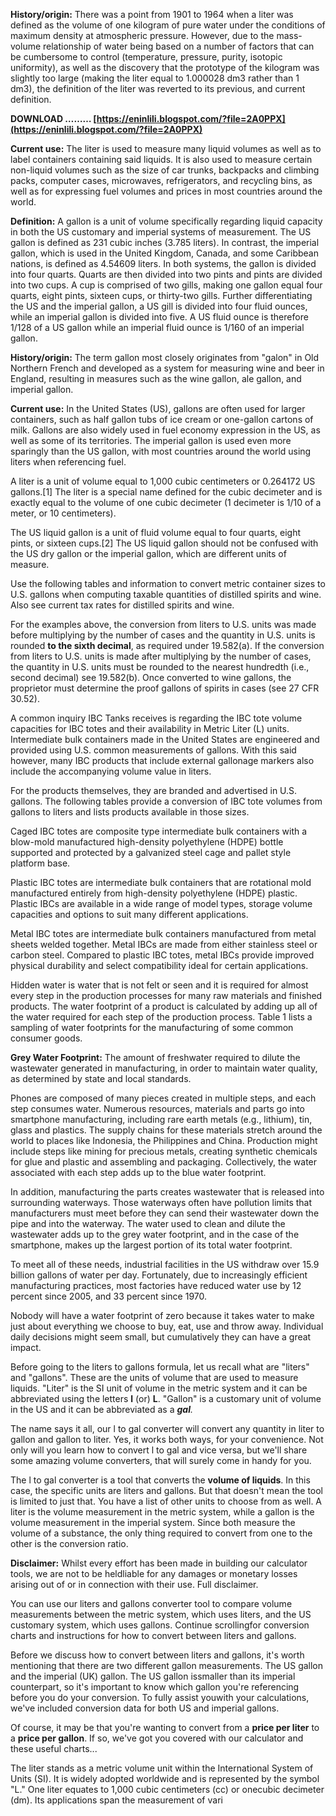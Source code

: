 
 
**History/origin:** There was a point from 1901 to 1964 when a liter was defined as the volume of one kilogram of pure water under the conditions of maximum density at atmospheric pressure. However, due to the mass-volume relationship of water being based on a number of factors that can be cumbersome to control (temperature, pressure, purity, isotopic uniformity), as well as the discovery that the prototype of the kilogram was slightly too large (making the liter equal to 1.000028 dm3 rather than 1 dm3), the definition of the liter was reverted to its previous, and current definition.
 
**DOWNLOAD ……… [https://eninlili.blogspot.com/?file=2A0PPX](https://eninlili.blogspot.com/?file=2A0PPX)**


 
**Current use:** The liter is used to measure many liquid volumes as well as to label containers containing said liquids. It is also used to measure certain non-liquid volumes such as the size of car trunks, backpacks and climbing packs, computer cases, microwaves, refrigerators, and recycling bins, as well as for expressing fuel volumes and prices in most countries around the world.
 
**Definition:** A gallon is a unit of volume specifically regarding liquid capacity in both the US customary and imperial systems of measurement. The US gallon is defined as 231 cubic inches (3.785 liters). In contrast, the imperial gallon, which is used in the United Kingdom, Canada, and some Caribbean nations, is defined as 4.54609 liters. In both systems, the gallon is divided into four quarts. Quarts are then divided into two pints and pints are divided into two cups. A cup is comprised of two gills, making one gallon equal four quarts, eight pints, sixteen cups, or thirty-two gills. Further differentiating the US and the imperial gallon, a US gill is divided into four fluid ounces, while an imperial gallon is divided into five. A US fluid ounce is therefore 1/128 of a US gallon while an imperial fluid ounce is 1/160 of an imperial gallon.
 
**History/origin:** The term gallon most closely originates from "galon" in Old Northern French and developed as a system for measuring wine and beer in England, resulting in measures such as the wine gallon, ale gallon, and imperial gallon.
 
**Current use:** In the United States (US), gallons are often used for larger containers, such as half gallon tubs of ice cream or one-gallon cartons of milk. Gallons are also widely used in fuel economy expression in the US, as well as some of its territories. The imperial gallon is used even more sparingly than the US gallon, with most countries around the world using liters when referencing fuel.

A liter is a unit of volume equal to 1,000 cubic centimeters or 0.264172 US gallons.[1] The liter is a special name defined for the cubic decimeter and is exactly equal to the volume of one cubic decimeter (1 decimeter is 1/10 of a meter, or 10 centimeters).
 
The US liquid gallon is a unit of fluid volume equal to four quarts, eight pints, or sixteen cups.[2] The US liquid gallon should not be confused with the US dry gallon or the imperial gallon, which are different units of measure.
 
Use the following tables and information to convert metric container sizes to U.S. gallons when computing taxable quantities of distilled spirits and wine. Also see current tax rates for distilled spirits and wine.
 
For the examples above, the conversion from liters to U.S. units was made before multiplying by the number of cases and the quantity in U.S. units is rounded **to the sixth decimal**, as required under 19.582(a). If the conversion from liters to U.S. units is made after multiplying by the number of cases, the quantity in U.S. units must be rounded to the nearest hundredth (i.e., second decimal) see 19.582(b). Once converted to wine gallons, the proprietor must determine the proof gallons of spirits in cases (see 27 CFR 30.52).
 
A common inquiry IBC Tanks receives is regarding the IBC tote volume capacities for IBC totes and their availability in Metric Liter (L) units. Intermediate bulk containers made in the United States are engineered and provided using U.S. common measurements of gallons. With this said however, many IBC products that include external gallonage markers also include the accompanying volume value in liters.
 
For the products themselves, they are branded and advertised in U.S. gallons. The following tables provide a conversion of IBC tote volumes from gallons to liters and lists products available in those sizes.
 
Caged IBC totes are composite type intermediate bulk containers with a blow-mold manufactured high-density polyethylene (HDPE) bottle supported and protected by a galvanized steel cage and pallet style platform base.
 
Plastic IBC totes are intermediate bulk containers that are rotational mold manufactured entirely from high-density polyethylene (HDPE) plastic. Plastic IBCs are available in a wide range of model types, storage volume capacities and options to suit many different applications.
 
Metal IBC totes are intermediate bulk containers manufactured from metal sheets welded together. Metal IBCs are made from either stainless steel or carbon steel. Compared to plastic IBC totes, metal IBCs provide improved physical durability and select compatibility ideal for certain applications.
 
Hidden water is water that is not felt or seen and it is required for almost every step in the production processes for many raw materials and finished products. The water footprint of a product is calculated by adding up all of the water required for each step of the production process. Table 1 lists a sampling of water footprints for the manufacturing of some common consumer goods.
 
**Grey Water Footprint:** The amount of freshwater required to dilute the wastewater generated in manufacturing, in order to maintain water quality, as determined by state and local standards.
 
Phones are composed of many pieces created in multiple steps, and each step consumes water. Numerous resources, materials and parts go into smartphone manufacturing, including rare earth metals (e.g., lithium), tin, glass and plastics. The supply chains for these materials stretch around the world to places like Indonesia, the Philippines and China. Production might include steps like mining for precious metals, creating synthetic chemicals for glue and plastic and assembling and packaging. Collectively, the water associated with each step adds up to the blue water footprint.
 
In addition, manufacturing the parts creates wastewater that is released into surrounding waterways. Those waterways often have pollution limits that manufacturers must meet before they can send their wastewater down the pipe and into the waterway. The water used to clean and dilute the wastewater adds up to the grey water footprint, and in the case of the smartphone, makes up the largest portion of its total water footprint.
 
To meet all of these needs, industrial facilities in the US withdraw over 15.9 billion gallons of water per day. Fortunately, due to increasingly efficient manufacturing practices, most factories have reduced water use by 12 percent since 2005, and 33 percent since 1970.
 
Nobody will have a water footprint of zero because it takes water to make just about everything we choose to buy, eat, use and throw away. Individual daily decisions might seem small, but cumulatively they can have a great impact.
 
Before going to the liters to gallons formula, let us recall what are "liters" and "gallons". These are the units of volume that are used to measure liquids. "Liter" is the SI unit of volume in the metric system and it can be abbreviated using the letters **l** (or) **L**. "Gallon" is a customary unit of volume in the US and it can be abbreviated as a ***gal**.*
 
The name says it all, our l to gal converter will convert any quantity in liter to gallon and gallon to liter. Yes, it works both ways, for your convenience.
Not only will you learn how to convert l to gal and vice versa, but we'll share some amazing volume converters, that will surely come in handy for you.
 
The l to gal converter is a tool that converts the **volume of liquids**. In this case, the specific units are liters and gallons. But that doesn't mean the tool is limited to just that. You have a list of other units to choose from as well.
A liter is the volume measurement in the metric system, while a gallon is the volume measurement in the imperial system. Since both measure the volume of a substance, the only thing required to convert from one to the other is the conversion ratio.
 
**Disclaimer:** Whilst every effort has been made in building our calculator tools, we are not to be heldliable for any damages or monetary losses arising out of or in connection with their use. Full disclaimer.
 
You can use our liters and gallons converter tool to compare volume measurements between the metric system, which uses liters, and the US customary system, which uses gallons. Continue scrollingfor conversion charts and instructions for how to convert between liters and gallons.
 
Before we discuss how to convert between liters and gallons, it's worth mentioning that there are two different gallon measurements. The US gallon and the imperial (UK) gallon. The US gallon issmaller than its imperial counterpart, so it's important to know which gallon you're referencing before you do your conversion. To fully assist youwith your calculations, we've included conversion data for both US and imperial gallons.
 
Of course, it may be that you're wanting to convert from a **price per liter** to a **price per gallon**. If so, we've got you covered with our calculator and these useful charts...
 
The liter stands as a metric volume unit within the International System of Units (SI). It is widely adopted worldwide and is represented by the symbol "L." One liter equates to 1,000 cubic centimeters (cc) or onecubic decimeter (dm). Its applications span the measurement of vari